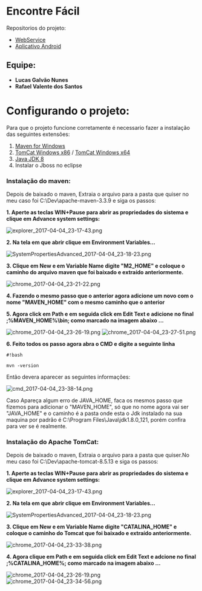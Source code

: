 # **Encontre Fácil** #
Repositorios do projeto:
* [WebService](https://bitbucket.org/opetbrothers/encontrefacilws)
* [Aplicativo Android](https://bitbucket.org/Lucas_Galvao/encontrefacil)
## **Equipe:** ##
* **Lucas Galvão Nunes**
* **Rafael Valente dos Santos**

# **Configurando o projeto:** #
 Para que o projeto funcione corretamente é necessario fazer a instalação das seguintes extensões:

1. [Maven for Windows](http://www-us.apache.org/dist/maven/maven-3/3.3.9/binaries/apache-maven-3.3.9-bin.zip)
1. [TomCat Windows x86](http://www-eu.apache.org/dist/tomcat/tomcat-8/v8.5.13/bin/apache-tomcat-8.5.13-windows-x86.zip) /  [TomCat Windows x64](http://www-eu.apache.org/dist/tomcat/tomcat-8/v8.5.13/bin/apache-tomcat-8.5.13-windows-x64.zip)
1. [Java JDK  8](http://www.oracle.com/technetwork/java/javase/downloads/index.html)
1. Instalar o Jboss no eclipse

### **Instalação do maven:** ###
Depois de baixado o maven, Extraia o arquivo para a pasta que quiser no meu caso foi C:\Dev\apache-maven-3.3.9 e siga os passos:

**1. Aperte as teclas WIN+Pause para abrir as propriedades do sistema e clique em Advance system settings:**

![explorer_2017-04-04_23-17-43.png](https://bitbucket.org/repo/4pKdGz4/images/39522753-explorer_2017-04-04_23-17-43.png)

**2. Na tela em que abrir clique em Environment Variables...**

![SystemPropertiesAdvanced_2017-04-04_23-18-23.png](https://bitbucket.org/repo/4pKdGz4/images/2036493051-SystemPropertiesAdvanced_2017-04-04_23-18-23.png)

**3. Clique em New e em Variable Name digite "M2_HOME" e coloque o caminho do arquivo maven que foi baixado e extraído anteriormente.**

![chrome_2017-04-04_23-21-22.png](https://bitbucket.org/repo/4pKdGz4/images/1069663670-chrome_2017-04-04_23-21-22.png)

**4. Fazendo o mesmo passo que o anterior agora adicione um novo com o nome "MAVEN_HOME" com o mesmo caminho que o anterior**

**5. Agora click em Path e em seguida click em Edit Text e adicione no final ;%MAVEN_HOME%\bin; como marcado na imagem abaixo ...**

![chrome_2017-04-04_23-26-19.png](https://bitbucket.org/repo/4pKdGz4/images/2104537354-chrome_2017-04-04_23-26-19.png)
![chrome_2017-04-04_23-27-51.png](https://bitbucket.org/repo/4pKdGz4/images/1294993512-chrome_2017-04-04_23-27-51.png)

**6. Feito todos os passo agora abra o CMD e digite a seguinte linha**
```
#!bash

mvn -version
```
Então devera aparecer as seguintes informações:

![cmd_2017-04-04_23-38-14.png](https://bitbucket.org/repo/4pKdGz4/images/3257709587-cmd_2017-04-04_23-38-14.png)

Caso Apareça algum erro de JAVA_HOME, faca os mesmos passo que fizemos para adicionar o "MAVEN_HOME", só que no nome agora vai ser "JAVA_HOME" e o caminho é a pasta onde esta o Jdk instalado na sua maquina por padrão é C:\Program Files\Java\jdk1.8.0_121, porém confira para ver se é realmente.

### **Instalação do Apache TomCat:** ###

Depois de baixado o maven, Extraia o arquivo para a pasta que quiser.No meu caso foi C:\Dev\apache-tomcat-8.5.13 e siga os passos:

**1. Aperte as teclas WIN+Pause para abrir as propriedades do sistema e clique em Advance system settings:**

![explorer_2017-04-04_23-17-43.png](https://bitbucket.org/repo/4pKdGz4/images/39522753-explorer_2017-04-04_23-17-43.png)

**2. Na tela em que abrir clique em Environment Variables...**

![SystemPropertiesAdvanced_2017-04-04_23-18-23.png](https://bitbucket.org/repo/4pKdGz4/images/2036493051-SystemPropertiesAdvanced_2017-04-04_23-18-23.png)

**3. Clique em New e em Variable Name digite "CATALINA_HOME" e coloque o caminho do Tomcat que foi baixado e extraído anteriormente.**

![chrome_2017-04-04_23-33-38.png](https://bitbucket.org/repo/4pKdGz4/images/3159450226-chrome_2017-04-04_23-33-38.png)

**4. Agora clique em Path e em seguida click em Edit Text e adcione no final ;%CATALINA_HOME%; como marcado na imagem abaixo ...**

![chrome_2017-04-04_23-26-19.png](https://bitbucket.org/repo/4pKdGz4/images/2104537354-chrome_2017-04-04_23-26-19.png)
![chrome_2017-04-04_23-34-56.png](https://bitbucket.org/repo/4pKdGz4/images/4206508212-chrome_2017-04-04_23-34-56.png)